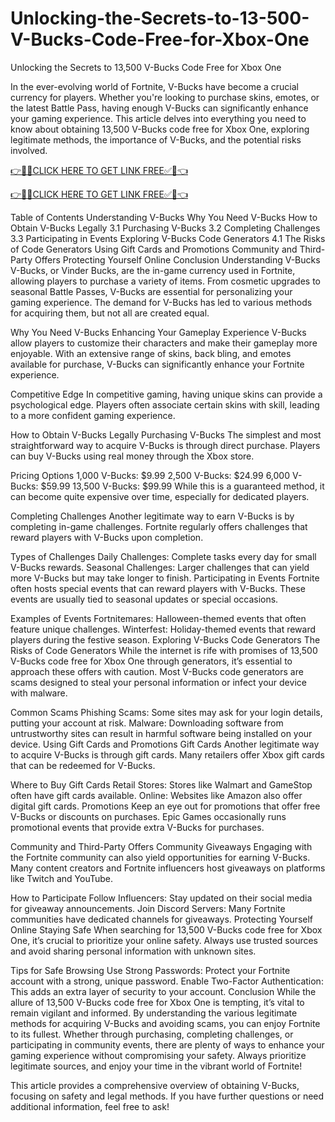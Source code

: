 # Unlocking-the-Secrets-to-13-500-V-Bucks-Code-Free-for-Xbox-One
Unlocking the Secrets to 13,500 V-Bucks Code Free for Xbox One

In the ever-evolving world of Fortnite, V-Bucks have become a crucial currency for players. Whether you're looking to purchase skins, emotes, or the latest Battle Pass, having enough V-Bucks can significantly enhance your gaming experience. This article delves into everything you need to know about obtaining 13,500 V-Bucks code free for Xbox One, exploring legitimate methods, the importance of V-Bucks, and the potential risks involved.

[👉🎁✅CLICK HERE TO GET LINK FREE✅🎁👈](https://freesingup.online/allgiftcards/)

[👉🎁✅CLICK HERE TO GET LINK FREE✅🎁👈](https://freesingup.online/allgiftcards/)

Table of Contents
Understanding V-Bucks
Why You Need V-Bucks
How to Obtain V-Bucks Legally
3.1 Purchasing V-Bucks
3.2 Completing Challenges
3.3 Participating in Events
Exploring V-Bucks Code Generators
4.1 The Risks of Code Generators
Using Gift Cards and Promotions
Community and Third-Party Offers
Protecting Yourself Online
Conclusion
Understanding V-Bucks
V-Bucks, or Vinder Bucks, are the in-game currency used in Fortnite, allowing players to purchase a variety of items. From cosmetic upgrades to seasonal Battle Passes, V-Bucks are essential for personalizing your gaming experience. The demand for V-Bucks has led to various methods for acquiring them, but not all are created equal.

Why You Need V-Bucks
Enhancing Your Gameplay Experience
V-Bucks allow players to customize their characters and make their gameplay more enjoyable. With an extensive range of skins, back bling, and emotes available for purchase, V-Bucks can significantly enhance your Fortnite experience.

Competitive Edge
In competitive gaming, having unique skins can provide a psychological edge. Players often associate certain skins with skill, leading to a more confident gaming experience.

How to Obtain V-Bucks Legally
Purchasing V-Bucks
The simplest and most straightforward way to acquire V-Bucks is through direct purchase. Players can buy V-Bucks using real money through the Xbox store.

Pricing Options
1,000 V-Bucks: $9.99
2,500 V-Bucks: $24.99
6,000 V-Bucks: $59.99
13,500 V-Bucks: $99.99
While this is a guaranteed method, it can become quite expensive over time, especially for dedicated players.

Completing Challenges
Another legitimate way to earn V-Bucks is by completing in-game challenges. Fortnite regularly offers challenges that reward players with V-Bucks upon completion.

Types of Challenges
Daily Challenges: Complete tasks every day for small V-Bucks rewards.
Seasonal Challenges: Larger challenges that can yield more V-Bucks but may take longer to finish.
Participating in Events
Fortnite often hosts special events that can reward players with V-Bucks. These events are usually tied to seasonal updates or special occasions.

Examples of Events
Fortnitemares: Halloween-themed events that often feature unique challenges.
Winterfest: Holiday-themed events that reward players during the festive season.
Exploring V-Bucks Code Generators
The Risks of Code Generators
While the internet is rife with promises of 13,500 V-Bucks code free for Xbox One through generators, it’s essential to approach these offers with caution. Most V-Bucks code generators are scams designed to steal your personal information or infect your device with malware.

Common Scams
Phishing Scams: Some sites may ask for your login details, putting your account at risk.
Malware: Downloading software from untrustworthy sites can result in harmful software being installed on your device.
Using Gift Cards and Promotions
Gift Cards
Another legitimate way to acquire V-Bucks is through gift cards. Many retailers offer Xbox gift cards that can be redeemed for V-Bucks.

Where to Buy Gift Cards
Retail Stores: Stores like Walmart and GameStop often have gift cards available.
Online: Websites like Amazon also offer digital gift cards.
Promotions
Keep an eye out for promotions that offer free V-Bucks or discounts on purchases. Epic Games occasionally runs promotional events that provide extra V-Bucks for purchases.

Community and Third-Party Offers
Community Giveaways
Engaging with the Fortnite community can also yield opportunities for earning V-Bucks. Many content creators and Fortnite influencers host giveaways on platforms like Twitch and YouTube.

How to Participate
Follow Influencers: Stay updated on their social media for giveaway announcements.
Join Discord Servers: Many Fortnite communities have dedicated channels for giveaways.
Protecting Yourself Online
Staying Safe
When searching for 13,500 V-Bucks code free for Xbox One, it’s crucial to prioritize your online safety. Always use trusted sources and avoid sharing personal information with unknown sites.

Tips for Safe Browsing
Use Strong Passwords: Protect your Fortnite account with a strong, unique password.
Enable Two-Factor Authentication: This adds an extra layer of security to your account.
Conclusion
While the allure of 13,500 V-Bucks code free for Xbox One is tempting, it’s vital to remain vigilant and informed. By understanding the various legitimate methods for acquiring V-Bucks and avoiding scams, you can enjoy Fortnite to its fullest. Whether through purchasing, completing challenges, or participating in community events, there are plenty of ways to enhance your gaming experience without compromising your safety. Always prioritize legitimate sources, and enjoy your time in the vibrant world of Fortnite!

This article provides a comprehensive overview of obtaining V-Bucks, focusing on safety and legal methods. If you have further questions or need additional information, feel free to ask!
